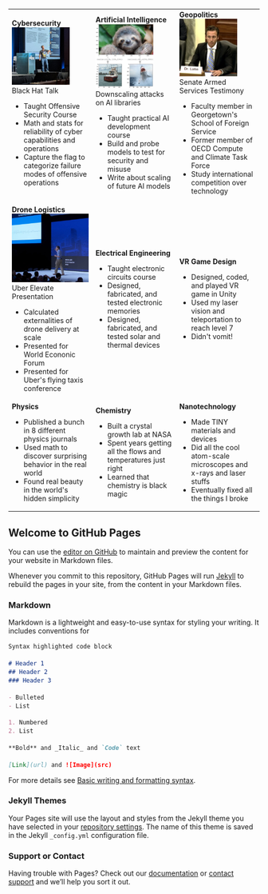 <table>
<tr>
  <td width="30%"><b>Cybersecurity</b><br>
    <img src="IMG_20210806_195611_641.jpg" alt="Black Hat Talk" width="75%"><br>
    Black Hat Talk<br>
    <ul>
      <li>Taught Offensive Security Course</li>
      <li>Math and stats for reliability of cyber capabilities and operations</li>
      <li>Capture the flag to categorize failure modes of offensive operations</li>
  </td>
  <td width="30%"><b>Artificial Intelligence</b><br>
    <img src="downscaling.jpg" alt="Downscaling Attack" width="75%"><br>
    Downscaling attacks on AI libraries<br>
    <ul>
      <li>Taught practical AI development course</li>
      <li>Build and probe models to test for security and misuse</li>
      <li>Write about scaling of future AI models</li>
  </td>
  <td width="30%"><b>Geopolitics</b><br>
    <img src="IMG_20220503_225601_510.jpg" alt="Senate Armed Services Committee Testimony" width="75%"><br>
    Senate Armed Services Testimony<br>
    <ul>
      <li>Faculty member in Georgetown's School of Foreign Service</li>
      <li>Former member of OECD Compute and Climate Task Force</li>
      <li>Study international competition over technology</li>
    </ul>
  </td>
</tr>
<tr>
<td><b>Drone Logistics</b>
  <img src="ElevatePics - EnergyEquations - Cropped.jpg" alt="Uber Elevate Presentation" width="100%"><br>
  Uber Elevate Presentation
    <ul>
      <li>Calculated externalities of drone delivery at scale</li>
      <li>Presented for World Econonic Forum</li>
      <li>Presented for Uber's flying taxis conference</li>
    </ul>
</td>
  <td><b>Electrical Engineering</b>
    <ul>
      <li>Taught electronic circuits course</li>
      <li>Designed, fabricated, and tested electronic memories</li>
      <li>Designed, fabricated, and tested solar and thermal devices</li>
    </ul>
  </td>
  <td><b>VR Game Design</b>
    <ul>
      <li>Designed, coded, and played VR game in Unity</li>
      <li>Used my laser vision and teleportation to reach level 7</li>
      <li>Didn't vomit!</li>
    </ul>
</td>
</tr>
<tr>
  <td><b>Physics</b>
    <ul>
      <li>Published a bunch in 8 different physics journals</li>
      <li>Used math to discover surprising behavior in the real world</li>
      <li>Found real beauty in the world's hidden simplicity</li>
    </ul>
</td>
  <td><b>Chemistry</b>
    <ul>
      <li>Built a crystal growth lab at NASA</li>
      <li>Spent years getting all the flows and temperatures just right</li>
      <li>Learned that chemistry is black magic</li>
    </ul>
</td>
  <td><b>Nanotechnology</b>
    <ul>
      <li>Made TINY materials and devices</li>
      <li>Did all the cool atom-scale microscopes and x-rays and laser stuffs</li>
      <li>Eventually fixed all the things I broke</li>
    </ul>
  </td>
</tr>
</table>


## Welcome to GitHub Pages

You can use the [editor on GitHub](https://github.com/drewlohn/drewlohn/edit/gh-pages/index.md) to maintain and preview the content for your website in Markdown files.

Whenever you commit to this repository, GitHub Pages will run [Jekyll](https://jekyllrb.com/) to rebuild the pages in your site, from the content in your Markdown files.

### Markdown

Markdown is a lightweight and easy-to-use syntax for styling your writing. It includes conventions for

```markdown
Syntax highlighted code block

# Header 1
## Header 2
### Header 3

- Bulleted
- List

1. Numbered
2. List

**Bold** and _Italic_ and `Code` text

[Link](url) and ![Image](src)
```

For more details see [Basic writing and formatting syntax](https://docs.github.com/en/github/writing-on-github/getting-started-with-writing-and-formatting-on-github/basic-writing-and-formatting-syntax).

### Jekyll Themes

Your Pages site will use the layout and styles from the Jekyll theme you have selected in your [repository settings](https://github.com/drewlohn/drewlohn/settings/pages). The name of this theme is saved in the Jekyll `_config.yml` configuration file.

### Support or Contact

Having trouble with Pages? Check out our [documentation](https://docs.github.com/categories/github-pages-basics/) or [contact support](https://support.github.com/contact) and we’ll help you sort it out.

